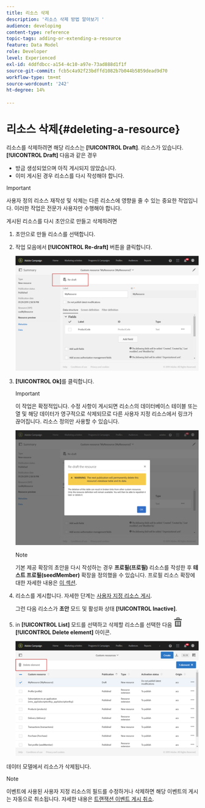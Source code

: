 ```yaml
---
title: 리소스 삭제
description: '리소스 삭제 방법 알아보기 '
audience: developing
content-type: reference
topic-tags: adding-or-extending-a-resource
feature: Data Model
role: Developer
level: Experienced
exl-id: 4ddfdbcc-a154-4c10-a97e-73ad888d1f1f
source-git-commit: fcb5c4a92f23bdffd1082b7b044b5859dead9d70
workflow-type: tm+mt
source-wordcount: '242'
ht-degree: 14%

---
```


# 리소스 삭제{#deleting-a-resource}

리소스를 삭제하려면 해당 리소스는 **[!UICONTROL Draft]**. 리소스가 있습니다. **[!UICONTROL Draft]** 다음과 같은 경우

* 방금 생성되었으며 아직 게시되지 않았습니다.
* 이미 게시된 경우 리소스를 다시 작성해야 합니다.

>[!IMPORTANT]
>
>사용자 정의 리소스 재작성 및 삭제는 다른 리소스에 영향을 줄 수 있는 중요한 작업입니다. 이러한 작업은 전문가 사용자만 수행해야 합니다.

게시된 리소스를 다시 초안으로 만들고 삭제하려면

1. 초안으로 만들 리소스를 선택합니다.
1. 작업 모음에서 **[!UICONTROL Re-draft]** 버튼을 클릭합니다.

   ![](assets/schema_extension_uc26.png)

1. **[!UICONTROL Ok]**&#x200B;를 클릭합니다.

   >[!IMPORTANT]
   >
   >이 작업은 확정적입니다. 수정 사항이 게시되면 리소스의 데이터베이스 테이블 또는 열 및 해당 데이터가 영구적으로 삭제되므로 다른 사용자 지정 리소스에서 링크가 끊어집니다. 리소스 정의만 사용할 수 있습니다.

   ![](assets/schema_extension_uc27.png)

   >[!NOTE]
   >
   >기본 제공 확장의 초안을 다시 작성하는 경우 **프로필(프로필)** 리소스를 작성한 후 **테스트 프로필(seedMember)** 확장을 정의했을 수 있습니다. 프로필 리소스 확장에 대한 자세한 내용은 [이 섹션](../../developing/using/extending-the-profile-resource-with-a-new-field.md).

1. 리소스를 게시합니다. 자세한 단계는 [사용자 지정 리소스 게시](../../developing/using/updating-the-database-structure.md#publishing-a-custom-resource).

   그런 다음 리소스가 **초안** 모드 및 활성화 상태 **[!UICONTROL Inactive]**.

1. in **[!UICONTROL List]** 모드를 선택하고 삭제할 리소스를 선택한 다음 ![](assets/delete_darkgrey-24px.png) **[!UICONTROL Delete element]** 아이콘.

   ![](assets/schema_extension_uc28.png)

데이터 모델에서 리소스가 삭제됩니다.

>[!NOTE]
>
>이벤트에 사용된 사용자 지정 리소스의 필드를 수정하거나 삭제하면 해당 이벤트의 게시는 자동으로 취소됩니다. 자세한 내용은 [트랜잭션 이벤트 게시 취소](../../channels/using/publishing-transactional-event.md#unpublishing-an-event).

